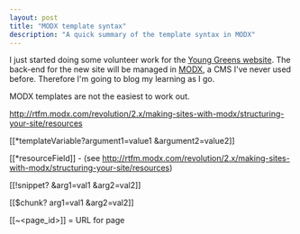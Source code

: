 ```yaml
---
layout: post
title: "MODX template syntax"
description: "A quick summary of the template syntax in MODX"
---
```


I just started doing some volunteer work for the [Young Greens website](http://younggreens.greenparty.org.uk/). The back-end for the new site will be managed in [MODX](http://modx.com/), a CMS I've never used before. Therefore I'm going to blog my learning as I go.

MODX templates are not the easiest to work out.

http://rtfm.modx.com/revolution/2.x/making-sites-with-modx/structuring-your-site/resources

[[*templateVariable?argument1=value1 &argument2=value2]]

[[*resourceField]] - (see http://rtfm.modx.com/revolution/2.x/making-sites-with-modx/structuring-your-site/resources)

[[!snippet? &arg1=val1 &arg2=val2]]

[[$chunk? arg1=val1 &arg2=val2]]

[[~<page_id>]] = URL for page